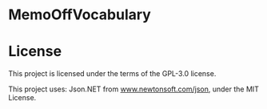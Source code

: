# MemoOffVocabulary

# License
This project is licensed under the terms of the GPL-3.0 license.

This project uses:
Json.NET from www.newtonsoft.com/json, under the MIT License.